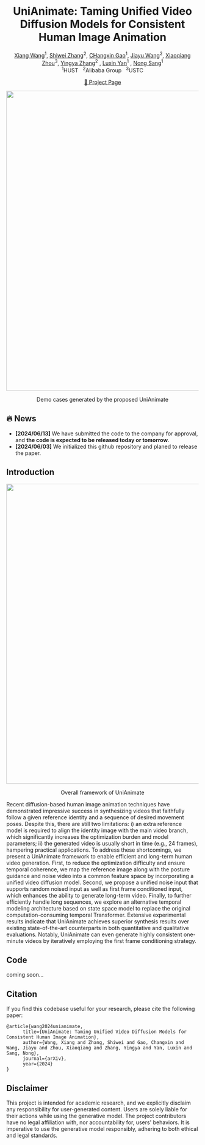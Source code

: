 <!-- main documents -->


<div align="center">


# UniAnimate: Taming Unified Video Diffusion Models for Consistent Human Image Animation

[Xiang Wang](https://scholar.google.com.hk/citations?user=cQbXvkcAAAAJ&hl=zh-CN&oi=sra)<sup>1</sup>, [Shiwei Zhang](https://scholar.google.com.hk/citations?user=ZO3OQ-8AAAAJ&hl=zh-CN)<sup>2</sup>, [CHangxin Gao](https://scholar.google.com.hk/citations?user=4tku-lwAAAAJ&hl=zh-CN)<sup>1</sup>, [Jiayu Wang](#)<sup>2</sup>, [Xiaoqiang Zhou](https://scholar.google.com.hk/citations?user=Z2BTkNIAAAAJ&hl=zh-CN&oi=ao)<sup>3</sup>, [Yingya Zhang](https://scholar.google.com.hk/citations?user=16RDSEUAAAAJ&hl=zh-CN)<sup>2</sup> , [Luxin Yan](#)<sup>1</sup> , [Nong Sang](https://scholar.google.com.hk/citations?user=ky_ZowEAAAAJ&hl=zh-CN)<sup>1</sup>  
<sup>1</sup>HUST &nbsp; <sup>2</sup>Alibaba Group &nbsp; <sup>3</sup>USTC


[🎨 Project Page](https://unianimate.github.io/)


<p align="middle">
  <img src='https://img.alicdn.com/imgextra/i4/O1CN01bW2Y491JkHAUK4W0i_!!6000000001066-2-tps-2352-1460.png' width='784'>

  Demo cases generated by the proposed UniAnimate
</p>


</div>

## 🔥 News 
- **[2024/06/13]** We have submitted the code to the company for approval, and **the code is expected to be released today or tomorrow**. 
- **[2024/06/03]** We initialized this github repository and planed to release the paper. 



## Introduction

<div align="center">
<p align="middle">
  <img src='https://img.alicdn.com/imgextra/i3/O1CN01VvncFJ1ueRudiMOZu_!!6000000006062-2-tps-2654-1042.png' width='784'>

  Overall framework of UniAnimate
</p>
</div>

Recent diffusion-based human image animation techniques have demonstrated impressive success in synthesizing videos that faithfully follow a given reference identity and a sequence of desired movement poses. Despite this, there are still two limitations: i) an extra reference model is required to align the identity image with the main video branch, which significantly increases the optimization burden and model parameters; ii) the generated video is usually short in time (e.g., 24 frames), hampering practical applications. To address these shortcomings, we present a UniAnimate framework to enable efficient and long-term human video generation. First, to reduce the optimization difficulty and ensure temporal coherence, we map the reference image along with the posture guidance and noise video into a common feature space by incorporating a unified video diffusion model. Second, we propose a unified noise input that supports random noised input as well as first frame conditioned input, which enhances the ability to generate long-term video. Finally, to further efficiently handle long sequences, we explore an alternative temporal modeling architecture based on state space model to replace the original computation-consuming temporal Transformer. Extensive experimental results indicate that UniAnimate achieves superior synthesis results over existing state-of-the-art counterparts in both quantitative and qualitative evaluations. Notably, UniAnimate can even generate highly consistent one-minute videos by iteratively employing the first frame conditioning strategy.


## Code 
coming soon...




## Citation

If you find this codebase useful for your research, please cite the following paper:

```
@article{wang2024unianimate,
      title={UniAnimate: Taming Unified Video Diffusion Models for Consistent Human Image Animation},
      author={Wang, Xiang and Zhang, Shiwei and Gao, Changxin and Wang, Jiayu and Zhou, Xiaoqiang and Zhang, Yingya and Yan, Luxin and Sang, Nong},
      journal={arXiv},
      year={2024}
}
```


## Disclaimer

This project is intended for academic research, and we explicitly disclaim any responsibility for user-generated content. Users are solely liable for their actions while using the generative model. The project contributors have no legal affiliation with, nor accountability for, users' behaviors. It is imperative to use the generative model responsibly, adhering to both ethical and legal standards.



